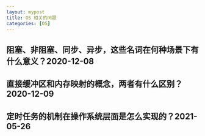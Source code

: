 ```yaml
---
layout: mypost
title: OS 相关的问题
categories: [OS]
---
```



## 阻塞、非阻塞、同步、异步，这些名词在何种场景下有什么意义？2020-12-08

## 直接缓冲区和内存映射的概念，两者有什么区别？2020-12-09

## 定时任务的机制在操作系统层面是怎么实现的？2021-05-26

